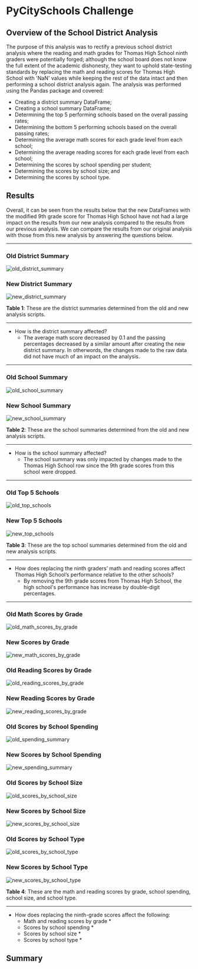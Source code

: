 # PyCitySchools Challenge

## Overview of the School District Analysis
The purpose of this analysis was to rectify a previous school district analysis where the reading and math grades for Thomas High School ninth graders were potentially forged; although the school board does not know the full extent of the academic dishonesty, they want to uphold state-testing standards by replacing the math and reading scores for Thomas High School with 'NaN' values while keeping the rest of the data intact and then performing a school district analysis again. The analysis was performed using the Pandas package and covered:
* Creating a district summary DataFrame;
* Creating a school summary DataFrame;
* Determining the top 5 performing schools based on the overall passing rates;
* Determining the bottom 5 performing schools based on the overall passing rates;
* Determining the average math scores for each grade level from each school;
* Determining the average reading scores for each grade level from each school;
* Determining the scores by school spending per student;
* Determining the scores by school size; and
* Determining the scores by school type.

## Results
Overall, it can be seen from the results below that the new DataFrames with the modified 9th grade score for Thomas High School have not had a large impact on the results from our new analysis compared to the results from our previous analysis. We can compare the results from our original analysis with those from this new analysis by answering the questions below.

_____

### Old District Summary
![old_district_summary](https://user-images.githubusercontent.com/80941606/191794495-9c4eda0b-7fbf-41cb-9af1-ed9add05b3e7.png)

### New District Summary
![new_district_summary](https://user-images.githubusercontent.com/80941606/191794534-443f258f-f771-4121-ac97-38579f828051.png)

**Table 1**: These are the district summaries determined from the old and new analysis scripts.

_____
* How is the district summary affected?
  * The average math score decreased by 0.1 and the passing percentages decreased by a similar amount after creating the new district summary. In otherwords, the changes made to the raw data did not have much of an impact on the analysis.

_____

### Old School Summary
![old_school_summary](https://user-images.githubusercontent.com/80941606/191837236-a37426e2-85dc-49dd-b195-12f99eb36227.png)

### New School Summary
![new_school_summary](https://user-images.githubusercontent.com/80941606/191837286-f059f59a-eb4b-4bf7-a21f-f5bd1a91d222.png)

**Table 2**: These are the school summaries determined from the old and new analysis scripts.

_____

* How is the school summary affected?
  * The school summary was only impacted by changes made to the Thomas High School row since the 9th grade scores from this school were dropped.

_____

### Old Top 5 Schools
![old_top_schools](https://user-images.githubusercontent.com/80941606/191837449-b6bab5d4-b25c-41c7-938f-e6e5131d88b8.png)

### New Top 5 Schools
![new_top_schools](https://user-images.githubusercontent.com/80941606/191837482-8f33a9e2-6136-4f33-ac90-f44066a1b889.png)

**Table 3**: These are the top school summaries determined from the old and new analysis scripts.

_____

* How does replacing the ninth graders’ math and reading scores affect Thomas High School’s performance relative to the other schools?
  * By removing the 9th grade scores from Thomas High School, the high school's performance has increase by double-digit percentages.

_____

### Old Math Scores by Grade
![old_math_scores_by_grade](https://user-images.githubusercontent.com/80941606/191846445-43976bd8-fb00-406c-9229-12ab37875ff1.png)

### New Scores by Grade
![new_math_scores_by_grade](https://user-images.githubusercontent.com/80941606/191846498-6a103410-5ca2-4a5f-8ee2-4b78a21faef0.png)

### Old Reading Scores by Grade
![old_reading_scores_by_grade](https://user-images.githubusercontent.com/80941606/191846708-48d0b9c4-03e8-4dcc-b5f7-1821dcae34aa.png)

### New Reading Scores by Grade
![new_reading_scores_by_grade](https://user-images.githubusercontent.com/80941606/191846735-fc3adcd1-02f5-4ba1-bb09-c7e02644f07f.png)

### Old Scores by School Spending
![old_spending_summary](https://user-images.githubusercontent.com/80941606/191846801-e5129b77-3062-4fd4-b9f2-7563e69265e8.png)

### New Scores by School Spending
![new_spending_summary](https://user-images.githubusercontent.com/80941606/191846881-7701e4e4-38ab-4ad7-b4e1-724952c9510a.png)

### Old Scores by School Size
![old_scores_by_school_size](https://user-images.githubusercontent.com/80941606/191846910-334c299b-24dd-4b07-87aa-eec6c64c51ca.png)

### New Scores by School Size
![new_scores_by_school_size](https://user-images.githubusercontent.com/80941606/191846936-12e9a926-465b-4399-be2a-90583c1dd1b9.png)

### Old Scores by School Type
![old_scores_by_school_type](https://user-images.githubusercontent.com/80941606/191846980-302724ec-2bfb-4050-bb47-6923d10e7dc3.png)

### New Scores by School Type
![new_scores_by_school_type](https://user-images.githubusercontent.com/80941606/191847005-402615b1-c994-4f27-9b11-ce09126be367.png)

**Table 4**: These are the math and reading scores by grade, school spending, school size, and school type.

_____
* How does replacing the ninth-grade scores affect the following:
  * Math and reading scores by grade
    * 
  * Scores by school spending
    * 
  * Scores by school size
    * 
  * Scores by school type
    * 

## Summary
